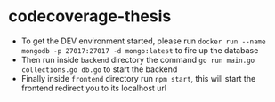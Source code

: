 # codecoverage-thesis

* To get the DEV environment started, please run ```docker run --name mongodb -p 27017:27017 -d mongo:latest``` to fire up the database
* Then run inside ```backend``` directory the command ```go run main.go collections.go db.go``` to start the backend
* Finally inside ```frontend``` directory run ```npm start```, this will start the frontend redirect you to its localhost url
